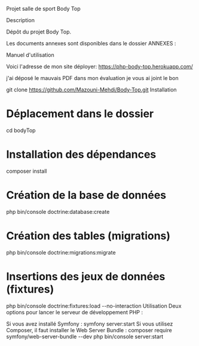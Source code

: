 Projet salle de sport Body Top

Description

Dépôt du projet Body Top.

Les documents annexes sont disponibles dans le dossier ANNEXES :

Manuel d'utilisation

Voici l'adresse de mon site déployer: https://php-body-top.herokuapp.com/

j'ai déposé le mauvais PDF dans mon évaluation je vous ai joint le bon 



git clone https://github.com/Mazouni-Mehdi/Body-Top.git
Installation
# Déplacement dans le dossier
cd bodyTop

# Installation des dépendances
composer install

# Création de la base de données
php bin/console doctrine:database:create

# Création des tables (migrations)
php bin/console doctrine:migrations:migrate

# Insertions des jeux de données (fixtures)
php bin/console doctrine:fixtures:load --no-interaction
Utilisation
Deux options pour lancer le serveur de développement PHP :

Si vous avez installé Symfony :
symfony server:start
Si vous utilisez Composer, il faut installer le Web Server Bundle :
composer require symfony/web-server-bundle --dev
php bin/console server:start